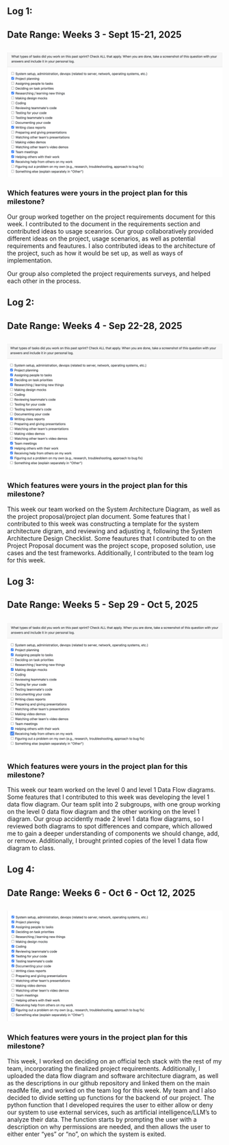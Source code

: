 ## Log 1:
## Date Range: Weeks 3 - Sept 15-21, 2025

## ![week 1 features](499-week1-log.png)

### Which features were yours in the project plan for this milestone?

Our group worked together on the project requirements document for this week. I contributed to the document in the requirements section and contributed ideas to usage sceanrios. Our group collaboratively provided different ideas on the project, usage scenarios, as well as potential requirements and feautures. I also contributed ideas to the architecture of the project, such as how it would be set up, as well as ways of implementation.

Our group also completed the project requirements surveys, and helped each other in the process.

## Log 2:
## Date Range: Weeks 4 - Sep 22-28, 2025

## ![week 2 features](499-week2-log.png)

### Which features were yours in the project plan for this milestone?

This week our team worked on the System Architecture Diagram, as well as the project proposal/project plan document. Some features that I contributed to this week was constructing a template for the system architecture digram, and reviewing and adjusting it, following the System Architecture Design Checklist. Some feautures that I contributed to on the Project Proposal document was the project scope, proposed solution, use cases and the test frameworks. Additionally, I contributed to the team log for this week.

## Log 3:
## Date Range: Weeks 5 - Sep 29 - Oct 5, 2025

## ![week 3 features](499-week3-log.png)

### Which features were yours in the project plan for this milestone?

This week our team worked on the level 0 and level 1 Data Flow diagrams. Some features that I contributed to this week was developing the level 1 data flow diagram. Our team split into 2 subgroups, with one group working on the level 0 data flow diagram and the other working on the level 1 diagram. Our group accidently made 2 level 1 data flow diagrams, so I reviewed both diagrams to spot differences and compare, which allowed me to gain a deeper understanding of components we should change, add, or remove. Additionally, I brought printed copies of the level 1 data flow diagram to class.

## Log 4:
## Date Range: Weeks 6 - Oct 6 - Oct 12, 2025

## ![week 4 features](499-week4-log.png)

### Which features were yours in the project plan for this milestone?

This week, I worked on deciding on an official tech stack with the rest of my team, incorporating the finalized project requirements. Additionally, I uploaded the data flow diagram and software architecture diagram, as well as the descriptions in our github repository and linked them on the main readMe file, and worked on the team log for this week. My team and I also decided to divide setting up functions for the backend of our project. The python function that I developed requires the user to either allow or deny our system to use external services, such as artificial intelligence/LLM’s to analyze their data. The function starts by prompting the user with a description on why permissions are needed, and then allows the user to either enter “yes” or “no”, on which the system is exited. 
